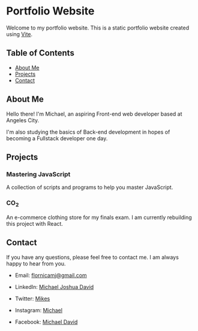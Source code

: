 ﻿# Portfolio Website

Welcome to my portfolio website. This is a static portfolio website created using [Vite](https://vitejs.dev/).

## Table of Contents

- [About Me](#about-me)
- [Projects](#projects)
- [Contact](#contact)

## About Me

Hello there! I'm Michael, an aspiring Front-end web developer based at Angeles City.

I'm also studying the basics of Back-end development in hopes of becoming a Fullstack developer one day.

## Projects

### Mastering JavaScript

A collection of scripts and programs to help you master JavaScript.

### CO<sub>2</sub>

An e-commerce clothing store for my finals exam. I am currently rebuilding this project with React.

## Contact

If you have any questions, please feel free to contact me. I am always happy to hear from you.

- Email: [flornicamj@gmail.com](mailto:flornicamj@gmail.com)

- LinkedIn: [Michael Joshua David](https://www.linkedin.com/in/maykiyel/)

- Twitter: [Mikes](https://twitter.com/maykiyell)

- Instagram: [Michael](https://www.instagram.com/maykiyel/)

- Facebook: [Michael David](https://www.facebook.com/maykeldavs/)
